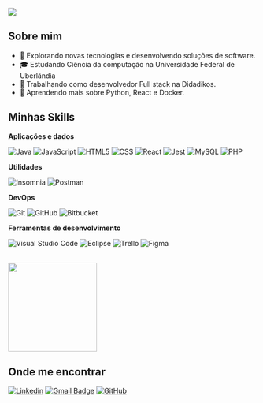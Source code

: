 ![](https://komarev.com/ghpvc/?username=skynalter21&color=006bed)

## Sobre mim

- 🤔 Explorando novas tecnologias e desenvolvendo soluções de software.
- 🎓 Estudando Ciência da computação na Universidade Federal de Uberlândia
- 💼 Trabalhando como desenvolvedor Full stack  na Didadikos.
- 🌱 Aprendendo mais sobre Python, React e Docker.

## Minhas Skills

**Aplicações e dados**

![Java](https://img.shields.io/badge/-Java-333333?style=flat&logo=Java&logoColor=007396)
![JavaScript](https://img.shields.io/badge/-JavaScript-333333?style=flat&logo=javascript)
![HTML5](https://img.shields.io/badge/-HTML5-333333?style=flat&logo=HTML5)
![CSS](https://img.shields.io/badge/-CSS-333333?style=flat&logo=CSS3&logoColor=1572B6)
![React](https://img.shields.io/badge/-React-333333?style=flat&logo=react)
![Jest](https://img.shields.io/badge/-Jest-333333?style=flat&logo=jest)
![MySQL](https://img.shields.io/badge/-MySQL-333333?style=flat&logo=mysql)
![PHP](https://img.shields.io/badge/-MySQL-333333?style=flat&logo=php)

**Utilidades**

![Insomnia](https://img.shields.io/badge/-Insomnia-333333?style=flat&logo=insomnia)
![Postman](https://img.shields.io/badge/-Postman-333333?style=flat&logo=postman)

**DevOps**

![Git](https://img.shields.io/badge/-Git-333333?style=flat&logo=git)
![GitHub](https://img.shields.io/badge/-GitHub-333333?style=flat&logo=github)
![Bitbucket](https://img.shields.io/badge/-Bitbucket-333333?style=flat&logo=bitbucket)

**Ferramentas de desenvolvimento**

![Visual Studio Code](https://img.shields.io/badge/-Visual%20Studio%20Code-333333?style=flat&logo=visual-studio-code&logoColor=007ACC)
![Eclipse](https://img.shields.io/badge/-Eclipse-333333?style=flat&logo=eclipse-ide&logoColor=2C2255)
![Trello](https://img.shields.io/badge/-Trello-333333?style=flat&logo=trello&logoColor=007ACC)
![Figma](https://img.shields.io/badge/-Figma-333333?style=flat&logo=figma&logoColor=007ACC)

<br/>

<a href="https://github.com/skynalter21" title="Perfil do Iuri">
  <img height="180em" src="https://github-readme-stats.vercel.app/api?username=skynalter21&theme=dracula&show_icons=true" />
</a>

## Onde me encontrar

[![Linkedin](https://img.shields.io/badge/-Murillohrr-blue?style=flat-square&logo=Linkedin&logoColor=white&link=https://www.linkedin.com/in/murillo-rodrigues-b224b516a/)](https://www.linkedin.com/in/murillo-rodrigues-b224b516a/)
[![Gmail Badge](https://img.shields.io/badge/-murillohrr@gmail.com-006bed?style=flat-square&logo=Gmail&logoColor=white&link=mailto:murillohrr@gmail.com)](mailto:murillohrr@gmail.com)
[![GitHub](https://img.shields.io/github/followers/Skynalter21?label=follow&style=social)](https://github.com/Skynalter21)
